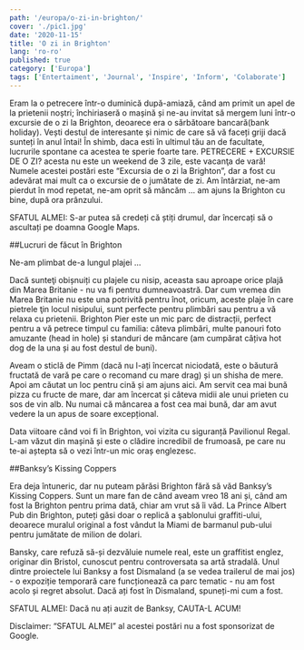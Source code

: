 ```yaml
---
path: '/europa/o-zi-in-brighton/'
cover: './pic1.jpg'
date: '2020-11-15'
title: 'O zi in Brighton'
lang: 'ro-ro'
published: true
category: ['Europa']
tags: ['Entertaiment', 'Journal', 'Inspire', 'Inform', 'Colaborate']
---
```


Eram la o petrecere într-o duminică după-amiază, când am primit un apel de la prietenii noștri; închiriaseră o mașină și ne-au invitat să mergem luni într-o excursie de o zi la Brighton, deoarece era o sărbătoare bancară(bank holiday). Vești destul de interesante și nimic de care să vă faceți griji dacă sunteți în anul întai! În shimb, daca esti în ultimul tău an de facultate, lucrurile spontane ca acestea te sperie foarte tare. PETRECERE + EXCURSIE DE O ZI? acesta nu este un weekend de 3 zile, este vacanţa de vară!
Numele acestei postări este “Excursia de o zi la Brighton”, dar a fost cu adevărat mai mult ca o excursie de o jumătate de zi. Am întârziat, ne-am pierdut în mod repetat, ne-am oprit să mâncăm ... am ajuns la Brighton cu bine, după ora prânzului.

SFATUL ALMEI: S-ar putea să credeți că știți drumul, dar încercați să o ascultați pe doamna Google Maps.

##Lucruri de făcut în Brighton

Ne-am plimbat de-a lungul plajei ...

Dacă sunteţi obișnuiți cu plajele cu nisip, aceasta sau aproape orice plajă din Marea Britanie - nu va fi pentru dumneavoastră. Dar cum vremea din Marea Britanie nu este una potrivită pentru înot, oricum, aceste plaje în care pietrele ţin locul nisipului, sunt perfecte pentru plimbări sau pentru a vă relaxa cu prietenii.
Brighton Pier este un mic parc de distracții, perfect pentru a vă petrece timpul cu familia: câteva plimbări, multe panouri foto amuzante (head in hole) și standuri de mâncare (am cumpărat câțiva hot dog de la una și au fost destul de buni).

Aveam o sticlă de Pimm (dacă nu l-ați încercat niciodată, este o băutură fructată de vară pe care o recomand cu mare drag) și un shisha de mere. Apoi am căutat un loc pentru cină și am ajuns aici. Am servit cea mai bună pizza cu fructe de mare, dar am încercat și câteva midii ale unui prieten cu sos de vin alb. Nu numai că mâncarea a fost cea mai bună, dar am avut vedere la un apus de soare excepțional.

Data viitoare când voi fi în Brighton, voi vizita cu siguranță Pavilionul Regal. L-am văzut din mașină și este o clădire incredibil de frumoasă, pe care nu te-ai aștepta să o vezi într-un mic oraș englezesc.

##Banksy’s Kissing Coppers

Era deja întuneric, dar nu puteam părăsi Brighton fără să văd Banksy’s Kissing Coppers. Sunt un mare fan de când aveam vreo 18 ani și, când am fost la Brighton pentru prima dată, chiar am vrut să îi văd. La Prince Albert Pub din Brighton, puteți găsi doar o replică a şablonului graffiti-ului, deoarece muralul original a fost vândut la Miami de barmanul pub-ului pentru jumătate de milion de dolari.

Bansky, care refuză să-și dezvăluie numele real, este un graffitist englez, originar din Bristol, cunoscut pentru controversata sa artă stradală. Unul dintre proiectele lui Banksy a fost Dismaland (a se vedea trailerul de mai jos) - o expoziție temporară care funcționează ca parc tematic - nu am fost acolo și regret absolut. Dacă ați fost în Dismaland, spuneți-mi cum a fost.

SFATUL ALMEI: Dacă nu ați auzit de Banksy, CAUTA-L ACUM!

Disclaimer: “SFATUL ALMEI” al acestei postări nu a fost sponsorizat de Google.
